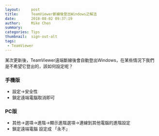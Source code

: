 ```yaml
---
layout:     post
title:      TeamViewer斷線後登出Windows之解法
date:       2018-08-02 09:37:19
author:     Mike Chen
summary:    
categories: Tips
thumbnail:  sign-out-alt
tags:
 - TeamViewer
---
```


某次更新後，TeamViewer遠端斷線後會自動登出Windows，在某些情況下我們是不希望它登出的，該如何設定呢？

### 手機版

* 設定->安全性
* 鎖定遠端電腦取消即可

### PC版

* 其他->選項->進階->顯示進階選項->連線到其他電腦的進階設定
* 鎖定遠端電腦 設定成 「永不」